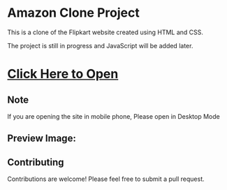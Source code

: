 # Amazon Clone Project

This is a clone of the Flipkart website created using HTML and CSS.

The project is still in progress and JavaScript will be added later.


# [Click Here to Open](http://127.0.0.1:5500/)

<h2> Note </h2>

If you are opening the site in mobile phone, Please open in Desktop Mode

<h2> Preview Image: </h2>

[](Screenshot_15-2-2025_23537_127.0.0.1.jpeg)

<h2> Contributing </h2>

Contributions are welcome! Please feel free to submit a pull request.
